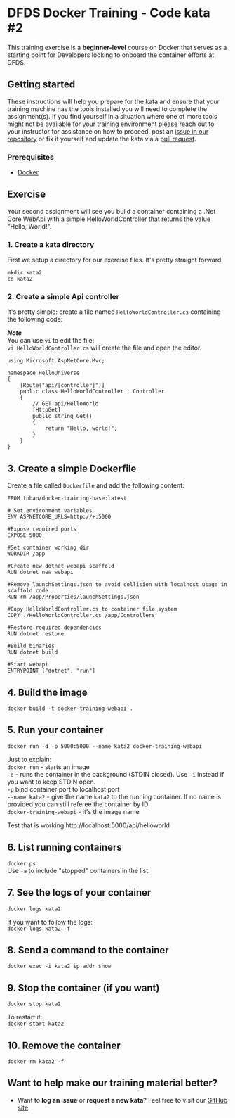 DFDS Docker Training - Code kata #2
======================================

This training exercise is a **beginner-level** course on Docker that serves as a starting point for Developers looking to onboard the container efforts at DFDS.

## Getting started
These instructions will help you prepare for the kata and ensure that your training machine has the tools installed you will need to complete the assignment(s). If you find yourself in a situation where one of more tools might not be available for your training environment please reach out to your instructor for assistance on how to proceed, post an [issue in our repository](https://github.com/dfds/dojo/issues) or fix it yourself and update the kata via a [pull request](https://github.com/dfds/dojo/pulls).

### Prerequisites
* [Docker](https://www.docker.com/get-started)

## Exercise
Your second assignment will see you build a container containing a .Net Core WebApi with a simple HelloWorldController that returns the value "Hello, World!".

### 1. Create a kata directory
First we setup a directory for our exercise files. It's pretty straight forward:

```
mkdir kata2
cd kata2
```

### 2. Create a simple Api controller
It's pretty simple: create a file named `HelloWorldController.cs` containing the following code:

***Note*** <br/>
You can use `vi` to edit the file: <br/>
`vi HelloWorldController.cs` will create the file and open the editor.

```
using Microsoft.AspNetCore.Mvc;

namespace HelloUniverse
{
    [Route("api/[controller]")]
    public class HelloWorldController : Controller
    {
        // GET api/HelloWorld
        [HttpGet]
        public string Get()
        {
            return "Hello, world!";
        }
    }
}
```

## 3. Create a simple Dockerfile
Create a file called `Dockerfile` and add the following content:

```
FROM toban/docker-training-base:latest

# Set environment variables
ENV ASPNETCORE_URLS=http://+:5000

#Expose required ports
EXPOSE 5000

#Set container working dir
WORKDIR /app

#Create new dotnet webapi scaffold
RUN dotnet new webapi

#Remove launchSettings.json to avoid collision with localhost usage in scaffold code
RUN rm /app/Properties/launchSettings.json

#Copy HelloWorldController.cs to container file system
COPY ./HelloWorldController.cs /app/Controllers

#Restore required dependencies
RUN dotnet restore

#Build binaries
RUN dotnet build

#Start webapi
ENTRYPOINT ["dotnet", "run"]
```

## 4. Build the image
`docker build -t docker-training-webapi .`

## 5. Run your container
`docker run -d -p 5000:5000 --name kata2 docker-training-webapi`

Just to explain: <br/>
`docker run` - starts an image <br/>
`-d` - runs the container in the background (STDIN closed). Use `-i` instead if you want to keep STDIN open.<br/>
`-p` bind container port to localhost port<br/>
`--name kata2` - give the name `kata2` to the running container. If no name is provided you can still referee the container by ID<br/>
`docker-training-webapi` - it's the image name

Test that is working http://localhost:5000/api/helloworld

## 6. List running containers
`docker ps` <br />
Use `-a` to include "stopped" containers in the list.

## 7. See the logs of your container
`docker logs kata2`

If you want to follow the logs: <br/>
`docker logs kata2 -f`

## 8. Send a command to the container
`docker exec -i kata2 ip addr show`

## 9. Stop the container (if you want)
`docker stop kata2`

To restart it: <br/>
`docker start kata2`

## 10. Remove the container
`docker rm kata2 -f`

## Want to help make our training material better?
 * Want to **log an issue** or **request a new kata**? Feel free to visit our [GitHub site](https://github.com/dfds/dojo/issues).
 
